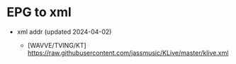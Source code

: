 # EPG to xml

* xml addr (updated 2024-04-02)

  - [WAVVE/TVING/KT]
    https://raw.githubusercontent.com/jassmusic/KLive/master/klive.xml

